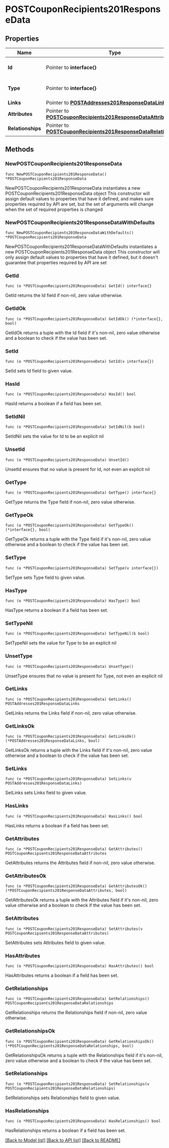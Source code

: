 # POSTCouponRecipients201ResponseData

## Properties

Name | Type | Description | Notes
------------ | ------------- | ------------- | -------------
**Id** | Pointer to **interface{}** | The resource&#39;s id | [optional] 
**Type** | Pointer to **interface{}** | The resource&#39;s type | [optional] 
**Links** | Pointer to [**POSTAddresses201ResponseDataLinks**](POSTAddresses201ResponseDataLinks.md) |  | [optional] 
**Attributes** | Pointer to [**POSTCouponRecipients201ResponseDataAttributes**](POSTCouponRecipients201ResponseDataAttributes.md) |  | [optional] 
**Relationships** | Pointer to [**POSTCouponRecipients201ResponseDataRelationships**](POSTCouponRecipients201ResponseDataRelationships.md) |  | [optional] 

## Methods

### NewPOSTCouponRecipients201ResponseData

`func NewPOSTCouponRecipients201ResponseData() *POSTCouponRecipients201ResponseData`

NewPOSTCouponRecipients201ResponseData instantiates a new POSTCouponRecipients201ResponseData object
This constructor will assign default values to properties that have it defined,
and makes sure properties required by API are set, but the set of arguments
will change when the set of required properties is changed

### NewPOSTCouponRecipients201ResponseDataWithDefaults

`func NewPOSTCouponRecipients201ResponseDataWithDefaults() *POSTCouponRecipients201ResponseData`

NewPOSTCouponRecipients201ResponseDataWithDefaults instantiates a new POSTCouponRecipients201ResponseData object
This constructor will only assign default values to properties that have it defined,
but it doesn't guarantee that properties required by API are set

### GetId

`func (o *POSTCouponRecipients201ResponseData) GetId() interface{}`

GetId returns the Id field if non-nil, zero value otherwise.

### GetIdOk

`func (o *POSTCouponRecipients201ResponseData) GetIdOk() (*interface{}, bool)`

GetIdOk returns a tuple with the Id field if it's non-nil, zero value otherwise
and a boolean to check if the value has been set.

### SetId

`func (o *POSTCouponRecipients201ResponseData) SetId(v interface{})`

SetId sets Id field to given value.

### HasId

`func (o *POSTCouponRecipients201ResponseData) HasId() bool`

HasId returns a boolean if a field has been set.

### SetIdNil

`func (o *POSTCouponRecipients201ResponseData) SetIdNil(b bool)`

 SetIdNil sets the value for Id to be an explicit nil

### UnsetId
`func (o *POSTCouponRecipients201ResponseData) UnsetId()`

UnsetId ensures that no value is present for Id, not even an explicit nil
### GetType

`func (o *POSTCouponRecipients201ResponseData) GetType() interface{}`

GetType returns the Type field if non-nil, zero value otherwise.

### GetTypeOk

`func (o *POSTCouponRecipients201ResponseData) GetTypeOk() (*interface{}, bool)`

GetTypeOk returns a tuple with the Type field if it's non-nil, zero value otherwise
and a boolean to check if the value has been set.

### SetType

`func (o *POSTCouponRecipients201ResponseData) SetType(v interface{})`

SetType sets Type field to given value.

### HasType

`func (o *POSTCouponRecipients201ResponseData) HasType() bool`

HasType returns a boolean if a field has been set.

### SetTypeNil

`func (o *POSTCouponRecipients201ResponseData) SetTypeNil(b bool)`

 SetTypeNil sets the value for Type to be an explicit nil

### UnsetType
`func (o *POSTCouponRecipients201ResponseData) UnsetType()`

UnsetType ensures that no value is present for Type, not even an explicit nil
### GetLinks

`func (o *POSTCouponRecipients201ResponseData) GetLinks() POSTAddresses201ResponseDataLinks`

GetLinks returns the Links field if non-nil, zero value otherwise.

### GetLinksOk

`func (o *POSTCouponRecipients201ResponseData) GetLinksOk() (*POSTAddresses201ResponseDataLinks, bool)`

GetLinksOk returns a tuple with the Links field if it's non-nil, zero value otherwise
and a boolean to check if the value has been set.

### SetLinks

`func (o *POSTCouponRecipients201ResponseData) SetLinks(v POSTAddresses201ResponseDataLinks)`

SetLinks sets Links field to given value.

### HasLinks

`func (o *POSTCouponRecipients201ResponseData) HasLinks() bool`

HasLinks returns a boolean if a field has been set.

### GetAttributes

`func (o *POSTCouponRecipients201ResponseData) GetAttributes() POSTCouponRecipients201ResponseDataAttributes`

GetAttributes returns the Attributes field if non-nil, zero value otherwise.

### GetAttributesOk

`func (o *POSTCouponRecipients201ResponseData) GetAttributesOk() (*POSTCouponRecipients201ResponseDataAttributes, bool)`

GetAttributesOk returns a tuple with the Attributes field if it's non-nil, zero value otherwise
and a boolean to check if the value has been set.

### SetAttributes

`func (o *POSTCouponRecipients201ResponseData) SetAttributes(v POSTCouponRecipients201ResponseDataAttributes)`

SetAttributes sets Attributes field to given value.

### HasAttributes

`func (o *POSTCouponRecipients201ResponseData) HasAttributes() bool`

HasAttributes returns a boolean if a field has been set.

### GetRelationships

`func (o *POSTCouponRecipients201ResponseData) GetRelationships() POSTCouponRecipients201ResponseDataRelationships`

GetRelationships returns the Relationships field if non-nil, zero value otherwise.

### GetRelationshipsOk

`func (o *POSTCouponRecipients201ResponseData) GetRelationshipsOk() (*POSTCouponRecipients201ResponseDataRelationships, bool)`

GetRelationshipsOk returns a tuple with the Relationships field if it's non-nil, zero value otherwise
and a boolean to check if the value has been set.

### SetRelationships

`func (o *POSTCouponRecipients201ResponseData) SetRelationships(v POSTCouponRecipients201ResponseDataRelationships)`

SetRelationships sets Relationships field to given value.

### HasRelationships

`func (o *POSTCouponRecipients201ResponseData) HasRelationships() bool`

HasRelationships returns a boolean if a field has been set.


[[Back to Model list]](../README.md#documentation-for-models) [[Back to API list]](../README.md#documentation-for-api-endpoints) [[Back to README]](../README.md)


